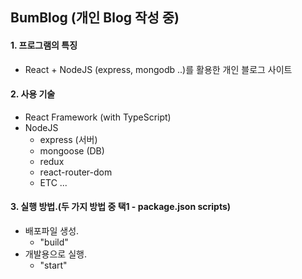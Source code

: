 ## BumBlog (개인 Blog 작성 중)

#### 1. 프로그램의 특징
* React + NodeJS (express, mongodb ..)를 활용한 개인 블로그 사이트

#### 2. 사용 기술
* React Framework (with TypeScript)
* NodeJS
  * express (서버)
  * mongoose (DB)
  * redux 
  * react-router-dom
  * ETC ...

#### 3. 실행 방법.(두 가지 방법 중 택1 - package.json scripts)
* 배포파일 생성.  
  * "build"
* 개발용으로 실행.   
  * "start"  
